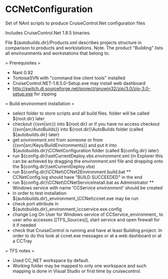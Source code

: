 # CCNetConfiguration
Set of NAnt scripts to produce CruiseControl.Net configuration files

Includes CruiseControl.Net 1.8.5 binaries.

File ${autobuilds.dir}/Products.xml describes projects structure in comparison to products and workstations.
Note. The product "Building" lists all envirounments and workstations that belong to.

= Prerequisites =
* Nant 0.92
* TortoiseSVN with "command line client tools" installed
* CruiseControl.NET-1.8.5.0-Setup.exe may install web dashboard
* http://switch.dl.sourceforge.net/project/gnuwin32/zip/3.0/zip-3.0-setup.exe for zipping

= Build environment installation =
* select folder to store scripts and all build files. folder will be called ${root.dir} later
* checkout {{svn|src}} into ${root.dir} or if you have no access checkout {{svn|src/AutoBuilds}} into ${root.dir}\AutoBuilds folder (called ${autobuilds.dir} later)
* get _environment_.xml from someone or from {{svn|src/Keys/BuildEnvironments}} and put it into ${autobuilds.dir}\CCNetConfiguration folder (called ${config.dir} later)
* run ${config.dir}\setCurrentDeploy.vbs _environment_.xml (in Explorer this can be achieved by dragging the _environment_.xml file and dropping onto the ${config.dir}\setCurrentDeploy.vbs) 
* run ${config.dir}\CCNet\CCNet2Environment.build.bat
** CCNetConfig.log should have "BUILD SUCCEEDED" in the end
* run ${config.dir}\CCNet\CCNetServiceInstall.bat as Administrator
** Windows service with name 'CCService _environment_' should be created
* in order to test installation ${autobuilds.dir}\_environment_\CCNet\ccnet.exe may be run
* check port attribute in ${autobuilds.dir}\_environment_\ccservice.exe.config
* change Log On User for Windows service of CCService_environment_ to user who accesses [[TFS_Sources]], start service and open firewall for it if needed
* check that CruiseControl is running and have at least Building project. In order to do this look at ccnet.exe messages or at a web dashboard or at a CCTray

= TFS notes =
* Used CC_NET workspace by default.
* Working folder may be mapped to only one workspace and such mapping is done in Visual Studio or first time by cruisecontrol. 
